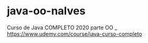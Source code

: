 # java-oo-nalves
Curso de Java COMPLETO 2020 parte OO _ https://www.udemy.com/course/java-curso-completo
